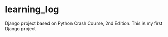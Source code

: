 # learning_log
Django project based on Python Crash Course, 2nd Edition. This is my first Django project
